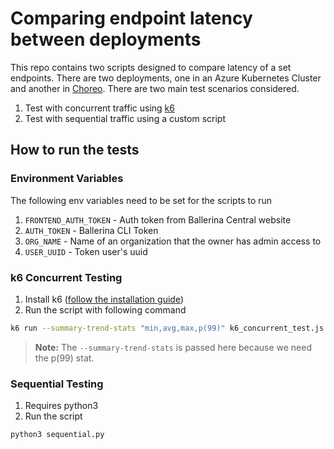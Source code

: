 # Comparing endpoint latency between deployments

This repo contains two scripts designed to compare latency of a set endpoints. There are two deployments, one in an Azure Kubernetes Cluster and another in [Choreo](https://choreo.dev/). 
There are two main test scenarios considered. 
1. Test with concurrent traffic using [k6](https://k6.io/)
2. Test with sequential traffic using a custom script

## How to run the tests

### Environment Variables
The following env variables need to be set for the scripts to run
1. `FRONTEND_AUTH_TOKEN` - Auth token from Ballerina Central website
2. `AUTH_TOKEN` - Ballerina CLI Token
3. `ORG_NAME` - Name of an organization that the owner has admin access to
4. `USER_UUID` - Token user's uuid

### k6 Concurrent Testing

1. Install k6 ([follow the installation guide](https://grafana.com/docs/k6/latest/set-up/install-k6/))
2. Run the script with following command
```sh
k6 run --summary-trend-stats "min,avg,max,p(99)" k6_concurrent_test.js
```
> **Note:** The `--summary-trend-stats` is passed here because we need the p(99) stat. 

### Sequential Testing

1. Requires python3 
2. Run the script
```
python3 sequential.py
```
